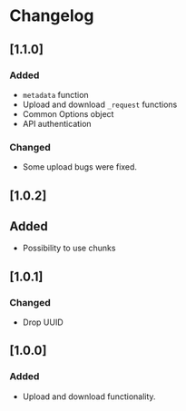 # Changelog

## [1.1.0]

### Added

- `metadata` function
- Upload and download `_request` functions
- Common Options object
- API authentication

### Changed

- Some upload bugs were fixed.

## [1.0.2]

## Added

- Possibility to use chunks

## [1.0.1]

### Changed

- Drop UUID

## [1.0.0]

### Added

- Upload and download functionality.
